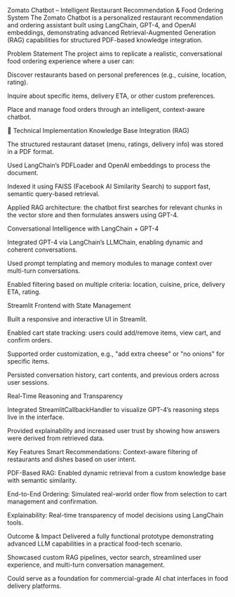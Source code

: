  Zomato Chatbot – Intelligent Restaurant Recommendation & Food Ordering System
The Zomato Chatbot is a personalized restaurant recommendation and ordering assistant built using LangChain, GPT-4, and OpenAI embeddings, demonstrating advanced Retrieval-Augmented Generation (RAG) capabilities for structured PDF-based knowledge integration.

Problem Statement
The project aims to replicate a realistic, conversational food ordering experience where a user can:

Discover restaurants based on personal preferences (e.g., cuisine, location, rating).

Inquire about specific items, delivery ETA, or other custom preferences.

Place and manage food orders through an intelligent, context-aware chatbot.

🔧 Technical Implementation
Knowledge Base Integration (RAG)

The structured restaurant dataset (menu, ratings, delivery info) was stored in a PDF format.

Used LangChain’s PDFLoader and OpenAI embeddings to process the document.

Indexed it using FAISS (Facebook AI Similarity Search) to support fast, semantic query-based retrieval.

Applied RAG architecture: the chatbot first searches for relevant chunks in the vector store and then formulates answers using GPT-4.

Conversational Intelligence with LangChain + GPT-4

Integrated GPT-4 via LangChain’s LLMChain, enabling dynamic and coherent conversations.

Used prompt templating and memory modules to manage context over multi-turn conversations.

Enabled filtering based on multiple criteria: location, cuisine, price, delivery ETA, rating.

Streamlit Frontend with State Management

Built a responsive and interactive UI in Streamlit.

Enabled cart state tracking: users could add/remove items, view cart, and confirm orders.

Supported order customization, e.g., "add extra cheese" or "no onions" for specific items.

Persisted conversation history, cart contents, and previous orders across user sessions.

Real-Time Reasoning and Transparency

Integrated StreamlitCallbackHandler to visualize GPT-4’s reasoning steps live in the interface.

Provided explainability and increased user trust by showing how answers were derived from retrieved data.

Key Features
Smart Recommendations: Context-aware filtering of restaurants and dishes based on user intent.

PDF-Based RAG: Enabled dynamic retrieval from a custom knowledge base with semantic similarity.

End-to-End Ordering: Simulated real-world order flow from selection to cart management and confirmation.

Explainability: Real-time transparency of model decisions using LangChain tools.

Outcome & Impact
Delivered a fully functional prototype demonstrating advanced LLM capabilities in a practical food-tech scenario.

Showcased custom RAG pipelines, vector search, streamlined user experience, and multi-turn conversation management.

Could serve as a foundation for commercial-grade AI chat interfaces in food delivery platforms.

